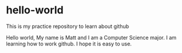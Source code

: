 # hello-world
This is my practice repository to learn about github

Hello world, 
My name is Matt and I am a Computer Science major. I am learning how to work github. I 
hope it is easy to use.
